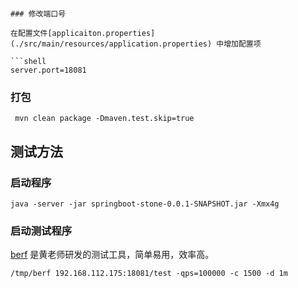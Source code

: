 ```

### 修改端口号

在配置文件[applicaiton.properties](./src/main/resources/application.properties) 中增加配置项

```shell
server.port=18081
```

### 打包

```shell
 mvn clean package -Dmaven.test.skip=true
```

## 测试方法

### 启动程序

```shell
java -server -jar springboot-stone-0.0.1-SNAPSHOT.jar -Xmx4g
```

### 启动测试程序

[berf](https://github.com/bingoohuang/berf) 是黄老师研发的测试工具，简单易用，效率高。

```shell
/tmp/berf 192.168.112.175:18081/test -qps=100000 -c 1500 -d 1m
```
